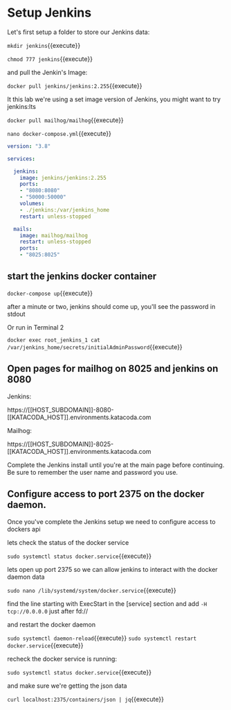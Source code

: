# Setup Jenkins

Let's first setup a folder to store our Jenkins data:   

`mkdir jenkins`{{execute}}

`chmod 777 jenkins`{{execute}}

and pull the Jenkin's Image:   

`docker pull jenkins/jenkins:2.255`{{execute}}     

It this lab we're using a set image version of Jenkins, you might want to try jenkins:lts
   
`docker pull mailhog/mailhog`{{execute}}   

`nano docker-compose.yml`{{execute}}

```yaml
version: "3.8"

services:

  jenkins:
    image: jenkins/jenkins:2.255
    ports:
    - "8080:8080"
    - "50000:50000"
    volumes:
    - ./jenkins:/var/jenkins_home
    restart: unless-stopped

  mails:
    image: mailhog/mailhog
    restart: unless-stopped
    ports:
    - "8025:8025"
```

## start the jenkins docker container

`docker-compose up`{{execute}}

after a minute or two, jenkins should come up, you'll see the password in stdout

Or run in Terminal 2

`docker exec root_jenkins_1 cat /var/jenkins_home/secrets/initialAdminPassword`{{execute}}


## Open pages  for  mailhog on 8025  and jenkins on 8080 

Jenkins:

https://[[HOST_SUBDOMAIN]]-8080-[[KATACODA_HOST]].environments.katacoda.com

Mailhog:

https://[[HOST_SUBDOMAIN]]-8025-[[KATACODA_HOST]].environments.katacoda.com


Complete the Jenkins install until you're at the main page before continuing. Be sure to remember the user name and password you use.

## Configure access to port 2375 on the docker daemon.

Once you've complete the Jenkins setup we need to configure access to dockers api

lets check the status of the docker service

`sudo systemctl status docker.service`{{execute}}

lets open up port 2375 so we can allow jenkins to interact with the docker daemon data

`sudo nano /lib/systemd/system/docker.service`{{execute}}   

find the line starting with  ExecStart in the [service] section and add `-H tcp://0.0.0.0` just after  fd://

and restart the docker daemon

`sudo systemctl daemon-reload`{{execute}}
`sudo systemctl restart docker.service`{{execute}}

recheck the docker service is running:

`sudo systemctl status docker.service`{{execute}}

and make sure we're getting the json data

`curl localhost:2375/containers/json | jq`{{execute}}
